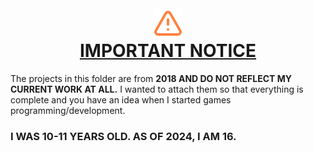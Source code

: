 <div style="text-align:center">
<img src="/assets/icons/triangle-alert.png" alt=""/>
<h1 style="margin-top:0px; text-decoration: underline">IMPORTANT NOTICE</h1>
</div>

The projects in this folder are from **2018 AND DO NOT REFLECT MY CURRENT WORK AT ALL.** I wanted to attach them so that everything is complete and you have an idea when I started games programming/development.
### I WAS 10-11 YEARS OLD. AS OF 2024, I AM 16.